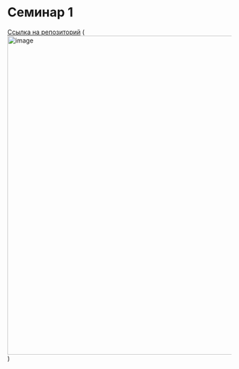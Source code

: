 # Семинар 1
[Ссылка на репозиторий](https://github.com/MilovanovaKatrina/rep2/tree/main)
(<img width="1280" height="719" alt="image" src="https://github.com/user-attachments/assets/df5b001b-d106-452d-9be5-4c60ca2416fe" />)
